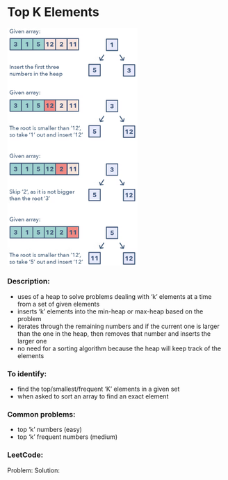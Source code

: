 # Top K Elements
<img src="https://github.com/OleksandrLevinskyi/DataStructAndAlgoDocs/blob/main/patterns/images/top-k-elements.png" alt="top k elements" width="300"/>

### Description:
* uses of a heap to solve problems dealing with ‘k’ elements at a time from a set of given elements
* inserts ‘k’ elements into the min-heap or max-heap based on the problem
* iterates through the remaining numbers and if the current one is larger than the one in the heap, then removes that number and inserts the larger one
* no need for a sorting algorithm because the heap will keep track of the elements

### To identify:
* find the top/smallest/frequent ‘K’ elements in a given set
* when asked to sort an array to find an exact element

### Common problems:
* top ‘k’ numbers (easy)
* top ‘k’ frequent numbers (medium)

### LeetCode:
Problem:
Solution: